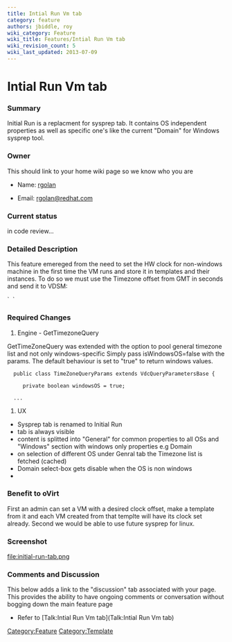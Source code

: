 ```yaml
---
title: Intial Run Vm tab
category: feature
authors: jbiddle, roy
wiki_category: Feature
wiki_title: Features/Intial Run Vm tab
wiki_revision_count: 5
wiki_last_updated: 2013-07-09
---
```


# Intial Run Vm tab

### Summary

Initial Run is a replacment for sysprep tab. It contains OS independent properties as well as specific one's like the current "Domain" for Windows sysprep tool.

### Owner

This should link to your home wiki page so we know who you are

*   Name: [ rgolan](User:rgolan)

<!-- -->

*   Email: <rgolan@redhat.com>

### Current status

in code review...

### Detailed Description

This feature emereged from the need to set the HW clock for non-windows machine in the first time the VM runs and store it in templates and their instances.
To do so we must use the Timezone offset from GMT in seconds and send it to VDSM:

<clock offset="variable" adjustment="-3600">
`  `<timer name="rtc" tickpolicy="catchup">
</clock>

### Required Changes

1.  Engine - GetTimezoneQuery

GetTimeZoneQuery was extended with the option to pool general timezone list and not only windows-specific Simply pass isWindowsOS=false with the params. The default behaviour is set to "true" to return windows values.

      public class TimeZoneQueryParams extends VdcQueryParametersBase {
          
         private boolean windowsOS = true;

      ...

1.  UX

*   Sysprep tab is renamed to Initial Run
*   tab is always visible
*   content is splitted into "General" for common properties to all OSs and "Windows" section with windows only properties e.g Domain
*   on selection of different OS under Genral tab the Timezone list is fetched (cached)
*   Domain select-box gets disable when the OS is non windows
*   

### Benefit to oVirt

First an admin can set a VM with a desired clock offset, make a template from it and each VM created from that templte will have its clock set already. Second we would be able to use future sysprep for linux.

### Screenshot

<file:initial-run-tab.png>

### Comments and Discussion

This below adds a link to the "discussion" tab associated with your page. This provides the ability to have ongoing comments or conversation without bogging down the main feature page

*   Refer to [Talk:Intial Run Vm tab](Talk:Intial Run Vm tab)

<Category:Feature> <Category:Template>

